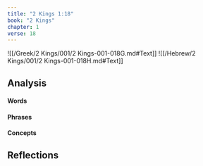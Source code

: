 ```yaml
---
title: "2 Kings 1:18"
book: "2 Kings"
chapter: 1
verse: 18
---
```

![[/Greek/2 Kings/001/2 Kings-001-018G.md#Text]]
![[/Hebrew/2 Kings/001/2 Kings-001-018H.md#Text]]

## Analysis

#### Words

#### Phrases

#### Concepts

## Reflections
